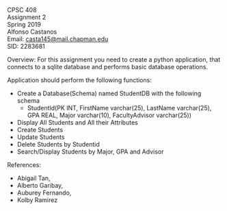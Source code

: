CPSC 408\
Assignment 2\
Spring 2019\
Alfonso Castanos\
Email: casta145@mail.chapman.edu\
SID: 2283681

Overview: For this assignment you need to create a python 
application, that connects to a sqlite database and performs
basic database operations.

Application should perform the following functions:

- Create a Database(Schema) named StudentDB with the following
schema 
    - StudentId(PK INT, FirstName varchar(25), LastName 
     varchar(25), GPA REAL, Major varchar(10), 
     FacultyAdvisor varchar(25))
- Display All Students and All their Attributes
- Create Students
- Update Students
- Delete Students by Studentid
- Search/Display Students by Major, GPA and Advisor

References:

- Abigail Tan,
- Alberto Garibay,
- Auburey Fernando,
- Kolby Ramirez 